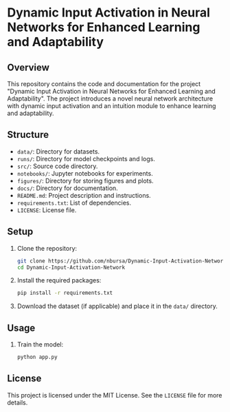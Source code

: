 <!-- GitAds-Verify: 3FHJ5PF56R1GWDSUUGVH7SLMCEFYMCKE -->
# Dynamic Input Activation in Neural Networks for Enhanced Learning and Adaptability

## Overview

This repository contains the code and documentation for the project "Dynamic Input Activation in Neural Networks for Enhanced Learning and Adaptability". The project introduces a novel neural network architecture with dynamic input activation and an intuition module to enhance learning and adaptability.

## Structure

- `data/`: Directory for datasets.
- `runs/`: Directory for model checkpoints and logs.
- `src/`: Source code directory.
- `notebooks/`: Jupyter notebooks for experiments.
- `figures/`: Directory for storing figures and plots.
- `docs/`: Directory for documentation.
- `README.md`: Project description and instructions.
- `requirements.txt`: List of dependencies.
- `LICENSE`: License file.

## Setup

1. Clone the repository:

   ```bash
   git clone https://github.com/nbursa/Dynamic-Input-Activation-Network.git
   cd Dynamic-Input-Activation-Network
   ```

2. Install the required packages:

   ```bash
   pip install -r requirements.txt
   ```

3. Download the dataset (if applicable) and place it in the `data/` directory.

## Usage

1. Train the model:

   ```bash
   python app.py
   ```

## License

This project is licensed under the MIT License. See the `LICENSE` file for more details.
